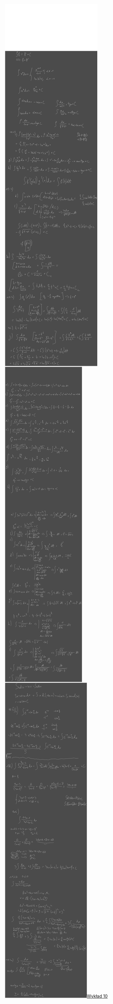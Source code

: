 ![Lista_10_AM1](Notatki/Semestr%201/Analiza%20matematyczna%201.2A/%C4%86wiczenia/%C4%86wiczenia%2010/Lista_10_AM1.pdf)
![Drawing 2022-12-14 16.24.37.excalidraw.svg](Notatki/Semestr%201/Analiza%20matematyczna%201.2A/%C4%86wiczenia/%C4%86wiczenia%2010/Drawing%202022-12-14%2016.24.37.excalidraw.svg)
![Drawing 2023-01-05 10.33.26.excalidraw.svg](Notatki/Semestr%201/Analiza%20matematyczna%201.2A/%C4%86wiczenia/%C4%86wiczenia%2010/Drawing%202023-01-05%2010.33.26.excalidraw.svg)![Drawing 2023-01-13 15.20.51.excalidraw.svg](Notatki/Semestr%201/Analiza%20matematyczna%201.2A/%C4%86wiczenia/%C4%86wiczenia%2010/Drawing%202023-01-13%2015.20.51.excalidraw.svg)[Wykład 10](Notatki/Semestr%201/Analiza%20matematyczna%201.2A/Wyk%C5%82ady/Wyk%C5%82ad%2010/Wyk%C5%82ad%2010.md)